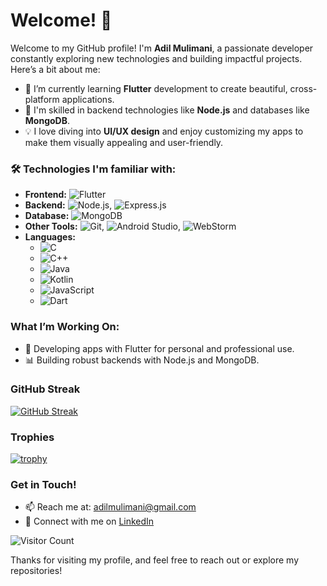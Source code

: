 # Welcome! 👋

Welcome to my GitHub profile! I'm **Adil Mulimani**, a passionate developer constantly exploring new technologies and building impactful projects. Here’s a bit about me:

- 🌱 I’m currently learning **Flutter** development to create beautiful, cross-platform applications.
- 💼 I'm skilled in backend technologies like **Node.js** and databases like **MongoDB**.
- 💡 I love diving into **UI/UX design** and enjoy customizing my apps to make them visually appealing and user-friendly.

### 🛠️ Technologies I'm familiar with:
- **Frontend:**  ![Flutter](https://img.shields.io/badge/Flutter-%2302569B.svg?logo=flutter&logoColor=white)
- **Backend:** ![Node.js](https://img.shields.io/badge/Node.js-%23339933.svg?logo=node.js&logoColor=white), ![Express.js](https://img.shields.io/badge/Express.js-%23339933.svg?logo=node.js&logoColor=white)
- **Database:** ![MongoDB](https://img.shields.io/badge/MongoDB-%2347A248.svg?logo=mongodb&logoColor=white)
- **Other Tools:**  ![Git](https://img.shields.io/badge/Git-%23F05032.svg?logo=git&logoColor=white), ![Android Studio](https://img.shields.io/badge/Android%20Studio-%233DDC84.svg?logo=android-studio&logoColor=white), ![WebStorm](https://img.shields.io/badge/WebStorm-%23000000.svg?logo=webstorm&logoColor=white)
- **Languages:** 
  - ![C](https://img.shields.io/badge/C-%2300599C.svg?logo=c&logoColor=white)
  - ![C++](https://img.shields.io/badge/C++-%2300599C.svg?logo=c%2B%2B&logoColor=white)
  - ![Java](https://img.shields.io/badge/Java-%23ED8B00.svg?logo=java&logoColor=white)
  - ![Kotlin](https://img.shields.io/badge/Kotlin-%230095D5.svg?logo=kotlin&logoColor=white)
  - ![JavaScript](https://img.shields.io/badge/JavaScript-%23F7DF1E.svg?logo=javascript&logoColor=black)
  - ![Dart](https://img.shields.io/badge/Dart-%230175C2.svg?logo=dart&logoColor=white)

### What I’m Working On:
- 📱 Developing apps with Flutter for personal and professional use.
- 📊 Building robust backends with Node.js and MongoDB.

### GitHub Streak
[![GitHub Streak](https://streak-stats.demolab.com/?user=AdilMulimani&theme=highcontrast&hide_border=false)](https://git.io/streak-stats)

### Trophies
[![trophy](https://github-profile-trophy.vercel.app/?username=AdilMulimani&theme=onestar&no-frame=true&row=1&column=6)](https://github.com/ryo-ma/github-profile-trophy)

### Get in Touch!
- 📫 Reach me at: [adilmulimani@gmail.com](mailto:adilmulimani@gmail.com)
- 💼 Connect with me on [LinkedIn](https://www.linkedin.com/in/adil-m-21736626a/)

![Visitor Count](https://komarev.com/ghpvc/?username=AdilMulimani&color=blue)
  
Thanks for visiting my profile, and feel free to reach out or explore my repositories!
